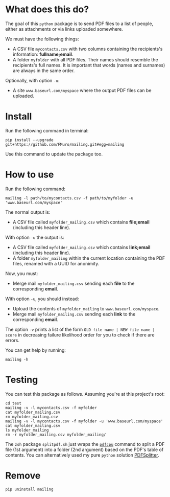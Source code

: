# What does this do?

The goal of this `python` package is to send PDF files to a list of people, either as attachments or via links uploaded somewhere.

We must have the following things:

- A CSV file `mycontacts.csv` with two columns containing the recipients's information: **fullname;email**.
- A folder `myfolder` with all PDF files. Their names should resemble the recipients's full names. It is important that words (names and surnames) are always in the same order.

Optionally, with option `-u`:

- A site `www.baseurl.com/myspace` where the output PDF files can be uploaded.

# Install

Run the following command in terminal:

```
pip install --upgrade git+https://github.com/FMuro/mailing.git#egg=mailing
```

Use this command to update the package too. 

# How to use

Run the following command:

```
mailing -l path/to/mycontacts.csv -f path/to/myfolder -u 'www.baseurl.com/myspace'
```

The normal output is: 

- A CSV file called `myfolder_mailing.csv` which contains **file;email** (including this header line).

With option `-u` the output is:

- A CSV file called `myfolder_mailing.csv` which contains **link;email** (including this header line).
- A folder `myfolder_mailing` within the current location containing the PDF files, renamed with a UUID for anonimity.

Now, you must:

- Merge mail `myfolder_mailing.csv` sending each **file** to the corresponding **email**.

With option `-u`, you should instead:

- Upload the contents of `myfolder_mailing` to `www.baseurl.com/myspace`.
- Merge mail `myfolder_mailing.csv` sending each **link** to the corresponding **email**.

The option `-v` prints a list of the form `OLD file name | NEW file name | score` in decreasing failure likelihood order for you to check if there are errors.

You can get help by running:

```
mailing -h
```

# Testing

You can test this package as follows. Assuming you're at this project's root:

```
cd test
mailing -v -l mycontacts.csv -f myfolder
cat myfolder_mailing.csv
rm myfolder_mailing.csv
mailing -v -l mycontacts.csv -f myfolder -u 'www.baseurl.com/myspace'
cat myfolder_mailing.csv
ls myfolder_mailing
rm -r myfolder_mailing.csv myfolder_mailing/

```

The `zsh` package `splitpdf.sh` just wraps the [`pdfcpu`](https://github.com/pdfcpu/pdfcpu) command to split a PDF file (1st argument) into a folder (2nd argument) based on the PDF's table of contents. You can alternatively used my pure `python` solution [PDFSplitter](https://github.com/FMuro/PDFSplitter).

# Remove

```
pip uninstall mailing
```